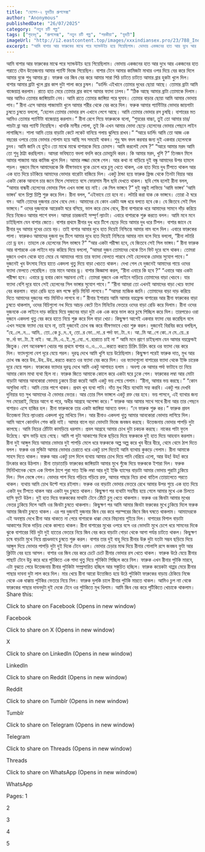 ```yaml
---
title: "হেলেন-২ যুবতীর গ্রুপসেক্স"
author: "Anonymous"
publishedDate: "26/07/2025"
category: "নতুন চটি গল্প"
tags: ["গৃহবধূ", "গ্রুপসেক্স", "নতুন চটি গল্প", "পরকীয়া", "যুবতী"]
imageUrl: "http://i2.eastcontent.top/images/xxxindiansex.pro/23/788_Indian_hottie_huge.jpg"
excerpt: "আমি বাশার আর ফারুকের মাঝে পরে স্যান্ডউইচ হয়ে গিয়েছিলাম। ভোদায় একজনের হাত আর দুধে আর একজনের হাত পরাতে যৌন উত্তেজনায় আমার প্যান্টি ভিজে গিয়েছিল। বাশার টেনে আমার কামিজটা মাথার ওপর দিয়ে বের করে দিলে আমার..."
---
```


আমি বাশার আর ফারুকের মাঝে পরে স্যান্ডউইচ হয়ে গিয়েছিলাম। ভোদায় একজনের হাত আর দুধে আর একজনের হাত পরাতে যৌন উত্তেজনায় আমার প্যান্টি ভিজে গিয়েছিল। বাশার টেনে আমার কামিজটা মাথার ওপর দিয়ে বের করে দিলে আমার বুকে শুধু আমার ব্রা। ফারুক ওর জিব বের করে আমার সারা পিঠ চাটতে চাটতে আমার ব্রার হুকটা খুলে দিল। বাশার আমার ব্রাটা খুলে ব্রার কাপ দুটা পালা করে চুষল।
“ডার্লিং এইখানে তোমার দুধের ছোয়া আছে। তোমার ব্রাটা আমি বাজেয়াপ্ত করলাম। রাতে হাত মেরে তোমার ব্রার কাপে আমার ফ্যাদা ঢালব।”
“ঠিক আছে আমার ব্রাটা তোমাকে দিলাম। আর আমিও তোমার জাঙ্গিায়াটা নেব। আমি রাতে তোমার জাঙ্গিয়া পরে ঘুমাব। তোমার বাড়ার ছোয়া আমি আমার ভোদায় পাব।”
রীনা এসে আমার পাজামাটা খুলে আমার শরীর থেকে বের করে দিল। ফরুক আমার প্যান্টিটার ভোদার জায়গাটা চুষতে চুষতে বললো,
“হেলেন তোমার ভোদার রস এখানে লেগে আছে। আমি তোমার ভোদার রস চুষছি। বাশারের মত আমিও তোমার প্যান্টিটা বাজেয়াপ্ত করলাম।”
রীনা রেগে গিয়ে ফারুককে বলো,
“শুয়রের বাচ্চা, তুই তো আমার চার/পাচটা ব্রা আর প্যান্টি নিয়েছিস। খানকি মাগীর পোলা, তুই কি এখন আমার ভোদা ছেড়ে হেলেনের ভোদার পেছনে লাইন লাগাচ্ছিস। শালা আমি তোর বাড়াটা কেটে লকেট বানিয়ে গলায় ঝুলিয়ে রাখব।”
“আরে ডার্লিং আমি তো আজ এক বছরের ‍ওপরে তোর ভোদার গোলাম হয়ে আছি সব সময়েই থাকব। শুধু স্বাদ বদল করবার জন্য দুই একবার হেলেনকে চুদব। আমি জানি যে তুইও তো মাঝে মাঝে বাশারকে দিয়ে চোদাস। আমি করলেই দোষ ?”
“আরে আমার মরদ আমি তো শুধু ঠাট্টা করছিলাম। আমরা ভবিষ্যতে বদলা বদলি করে চোদাচুদি করব। কি আমার মরদ, খুশি ?”
তিনজন মিলে আমার পাজামা আর কামিজ খুলে দিল। আমার লজ্জা ভেঙ্গে গেল।
আর কথা না বাড়িয়ে দুই বন্ধু আমাদের উপর হামলে পড়ল। দুজনে মিলে আমাদেরকে কি ভীষণভাবে বুকে চেপে ধরে চুমু খেতে থাকল, এক হাত দিয়ে দুধ টিপতে থাকল আর এক হাত দিয়ে চটকিয়ে আমাদের ভোদার বারোটা বাজিয়ে দিল। একটু ঠান্ডা হয়ে ফারুক ফ্রিজ থেকে তিনটা বিয়ার আর একটা কোক আনলে চার জনে মিলে সোফাতে বসে ফোরসাম নীল ছবি দেখতে থাকল। ছবি শেষ হলেই রীনা বলল,
“আমার বান্ধবী হেলেনের ভোদার সিল এখন ভাঙ্গা হয় নাই। কে সিল ভাঙ্গবে ?”
দুই বন্ধুই লাফিয়ে ‘আমি ভাঙ্গব’ ‘আমি ভাঙ্গব’ বলে চিল্লা চিল্লি শুরু করে দিল। রীনা বলল,
“এইভাবে তো হবে না। লটারি করা যাক কে ভাঙ্গবে। তোরা ঐ ঘরে বস। আমি তোদের দুজনার চোখ বেধে দেব। আমাদের যে কোন একটা অঙ্গ ধরে বলতে হবে কে। যে জিতবে সেই সিল ভাঙ্গবে।”
ওদের দুজনাকে আরেকটা ঘরে বসিয়ে, ভাল করে চোখ বেধে, রীনা বাশারকে ধরে আমাদের সামনে দাঁড় করিয়ে দিয়ে নিজেও আমার পাশে বসল। আমরা চারজনাই সম্পূর্ণ ল্যাংটা। এবারে বাশারকে শুরু করতে বলল। আমি মনে মনে চাইছিলাম যেন বাশার জেতে। বাশার প্রথমে রীনার দুধ ধরে টিপে ছেড়ে দিয়ে আমার দুধ ধরে টিপল। বাশার জানে যে রীনার দুধ আমার দুধের চেয়ে বড়। তাই বাশার আমার দুধে হাত দিয়েই নিশ্চিন্তে আমার নাম বলে দিল। এবারে ফারুকের পালা। ফারুকও আমাদের ‍দুজনা দুধ টিপে আমার দুধে হাত দিয়েই নিশ্চিন্তে আমার নাম বলে দিয়ে বললো,
“রীনা লটারি তো ড্র হল। তাহলে কে হেলেনের সিল ভাঙ্গবে ?”
“আর একটা পরীক্ষা হবে, যে জিতবে সেই সিল ভাঙ্গব।”
রীনা ফারুক আর বাশারকে এক লাইনে দাড় করিয়ে দিয়ে বললো,
“আমরা দুজন তোমাদের থেকে তিন ফিট দূরে বসে থাকব। তোমরা দুজনে ওখান থেকে হাত মেরে যে আমাদের গায়ে তার ফ্যাদা ফেলতে পারবে সেই হেলেনকে চোদার সুযোগ পাবে।”
দুজনেই খুব উৎসাহ নিয়ে হাতে একদলা থুতু দিয়ে বাড়া খেচতে থাকল। দেখা গেল যে দুজনেই আমাদের গায়ে ওদের ফ্যাদা ফেলতে পেরেছিল। তার মানে আবার ড্র। বাশার জিজ্ঞাসা করল,
“রীনা এবারে কি হবে ?”
“এবারে আর একটা পরীক্ষা হবে। এবারে ড্র হবার কোন সম্ভাবনা নেই। তোমরা দুজনে এক লাইনে দাড়িয়ে তোমাদের বাড়া খেচবে। যার ফ্যাদা বেশি দূরে যাবে সেই হেলেনের সিল ভাঙ্গার সুযোগ পাবে।”
“রীনা আমরা তো এখনই আমাদের বাড়া খেচে ফ্যাদা বের করলাম। বাড়া রেডি হতে কম পক্ষে কুড়ি মিনিট লাগবে।”
“আমরা ম্যজিক জানি। তোমাদের বাড়া দাড় করিয়ে দিতে আমাদের দুজনের পাচ মিনিটও লাগবে না।”
রীনার ইশারায় আমি আমার বয়ফ্রেন্ড বাশারের আর রীনা ফারুকের বাড়া চুষতে থাকলাম, ওদের বিচিগুলো নখ দিয়ে আচড় কেটে তিন মিনিটের ভেতরে ওদের বাড়া রেডি করে দিলাম।
রীনা ওদের দুজনকে এক লাইনে দাড় করিয়ে দিয়ে দুজনের বাড়া দুটা এক এক করে ভাল করে চুষে পিচ্ছিল করে দিল। তারপরেও ওরা দুজনে একদলা থুতু বের করে হাতে নিয়ে শুরু করে দিল বাড়া খেচা। কিছুক্ষণ আগেই একবার ফ্যাদা বের করেছিল বলে এখন সহজে ফ্যাদা বের হবে না, তাই দুজনেই চোখ বন্ধ করে ভীষণভাবে খেচা শুরু করল। দুজনেই বিরবির করে বলছিল,
“হে..লে..ন… আমি.. তো..কে চু..দ..ব, তো..র ভো…দা..র পর্দা ফা..টা..ব। আ..মি আ..গে কো..ন মে..য়ে..র ফ..র্দা ফা..টা..ই নাই। আ..মি..এ..ই..সু..যো..গ..হারাতে চাই না “
আমি মনে প্রাণে চাইছলাম যেন আমার বয়ফ্রেন্ডই জিতুক। বেশ অনেকক্ষণ খেচার পর প্রথমে বাশার ও..ও…ও…করতে করতে চিরিৎ চিরিৎ করে ওর ফ্যাদা বের করে দিল। ফ্যাদগুলো বেশ দূরে যেয়ে পরল। দূরত্ব দেখে আমি খুশি হয়ে উঠেছিলাম। কিছুক্ষণ পরেই ফারুক দাত, মুখ আর চোখ বন্ধ করে উহ..উহ..উহ..করতে করতে ওর ফ্যাদা বের করে দিল। ওর ফ্যাদাগুলো বাশারের ফ্যাদা থেকে ইঞ্চি চারেক দূরে যেয়ে পরল। ফারুকের ফ্যাদার দূরত্ব দেখে আমি একটু আশাহত হলাম । অবশ্য কে আমার পর্দা ফাটাবে তা নিয়ে আমার কোন মাথা ব্যথা ছিল না।
ফারুক জিতে আমাকে কোলে করে একটা ঘরে ঢুকে গেল। ফারুকের লম্বা আর মোটা বাড়াটা আমার আনকোরা ভোদায় ঢুকবে চিন্তা করেই আমি একটু ভয় পেয়ে গেলাম।
“রীনা, আমার ভয় করছে।”
“কোন অসুবিধা নাই। আমি তোর পাশে থাকব। প্রথম খুব ব্যথা পাবি। দাঁত মুখ খিঁচে ব্যাথাটা সহ্য করবি। একটু পর দেখবি দুনিয়ার যত সুখ আমাদের ঐ ভোদার ভেতর। আর তোর সিল ভাঙ্গলে একটু রক্ত বের হবে। ভয় পাসনে, এই ব্যাথার জন্য সব মেয়েরাই, বিয়ের আগে বা পরে, অধীর আগ্রহে অপেক্ষা করে।”
ফারুক আর আমার সাথে সাথে রীনা আর তার পেছনে বাশারও এসে হাজির হল। রীনা ফারুককে তার একটা জাঙ্গিয়া আনতে বলল।
“নে ফারুক শুরু কর।”
ফারুক প্রবল উত্তেজনা নিয়ে ল্যাওরায় একদলা থুতু মাখিয়ে নিল। আর রীনাও একদলা থুতু আমার আনকোরা ভোদায় লাগিয়ে দিল। আমি আগে কোনদিন শেভ করি নাই। আমার বালে বড়া ভোদাটা ভিজে জবজব করছে। উত্তেজনায় ভোদার পাপড়ি দুটা কাপছে। আমি নিচের ঠোঁটটা কামড়িয়ে ধরলাম। প্রবল আগ্রহে আমার চোখ দুটা চকচক করছে। নাকের পাটা ফুলে উঠেছে। শ্বাস ভাড়ি হয়ে গেছে। আমি পা দুটা আকাশের দিকে ছড়িয়ে দিয়ে ফরুককে দুই হাত দিয়ে আহবান করলাম। রীনা দুই আঙ্গুল দিয়ে আমার ভোদার দুই পাপড়ি মেলে ধরে ফরুককে অল্প অল্প করে খুব ধীরে ধীরে, থেমে থেমে ঠাপ দিতে বলল। ফরুক ওর মুন্ডিটা আমার ভোদার চেরাতে ধরে একটু চাপ দিতেই আমি ব্যাথায় কুকড়ে গেলাম। রীনা আমাকে সাহস দিতে থাকল। ফরুক আর একটু চাপ দিলে ব্যথায় আমার চোখ দিয়ে পানি বেরিয়ে এলো, আর উহ! উহ! করে চিৎকার করে উঠলাম। রীনা তাড়াতাড়ি ফারুকের জাঙ্গিয়াটা আমার মুখে গুঁজে দিয়ে ফরুককে ইশারা দিল। ফরুক মিনিটখানেক থেমে এক বিশাল ঠাপে পুরা সাত ইঞ্চি লম্বা আর দুই ইঞ্চি ব্যাসের বাড়াটা আমার ভোদায় পুরাটা ঢুকিয়ে দিল। সিল ভেঙ্গে গেল। ভোদার পাশ দিয়ে গড়িয়ে গড়িয়ে রক্ত, আমার পাছার নিচে রাখা বাতিল তোয়ালেতে পরতে থাকল। ব্যথায় আমি চোখ উল্টে পরে রইলাম। ফরুক ওর বাড়াটা ভোদার ভেতরে রেখে আমার উপর শুয়ে এক হাত দিয়ে একটা দুধ টিপতে থাকল আর একটা দুধ চুষতে থাকল। কিছুক্ষণ পর ব্যথাটা সহনীয় হয়ে গেলে আমার মুখে এক চিলতে হাসি ফুটে উঠল। দুই হাত দিয়ে ফরুককের মাথাটা টেনে ঠোঁটে চুমু খেতে থাকলাম। ফরুক ওর জিবটা আমার মুখের ভেতর ঢুকিয়ে দিলে আমি ওর জিবটা চুষতে থাকলাম। কিছুক্ষণ পর আমি আমার জিবটা ফরুকের মুখে ঢুকিয়ে দিলে ফরুক আমার জিবটা চুষতে থাকল। এর পর দুজনাই দুজনার জিব বের করে পরস্পরের জিবে জিব ঘষতে থাকলাম। আমাদেরকে এই অবস্থায় দেখে রীনা আর
থাকতে না পেরে বাশারকে ধাক্কা মেরে বিছানায় শুইয়ে দিল। বাশারের বিশাল বাড়াটা আকাশের দিকে দাড়িয় থেকে কাপতে থাকল। রীনা বাশারের মুখের ওপরে বসে ওর ভোদাটা মুখে চেপে ধরে সামনের দিকে ঝুকে বাশারের বিচি দুটা দুই হাতের ভেতরে নিয়ে জিব বের করে বাড়াটা গোড়া থেকে আগা পর্যন্ত চাটতে থাকল। কিছুক্ষণ চষে বাড়াটা মুখে নিয়ে প্রচণ্ডভাবে চুষতে শুরু করল। বাশার তার দুই বাহু দিয়ে রীনার উরু দুটা যতটা সম্ভব ছড়িয়ে দিয়ে আঙ্গুল দিয়ে ভোদার পাপড়ি দুটা দুই দিকে টেনে ধরল। ভোদার চেড়ার মাঝ দিয়ে রীনার গোলাপি রসে জবজব ফুটা আর ক্লিটটা বের হয়ে আসল। বাশার ওর জিব বের করে চেটে চেটে রীনার ভোদার রস খেতে থাকল। ফারুক উঠে যেয়ে রীনার পাছাট টেনে উচু করে ধরে পুটকিতে এক গাদা থুতু দিয়ে পুটকিটা পিচ্ছিল করে নিল। ফারুক এখন রীনার পুটকি মারবে, এটা বুঝতে পেরে উত্তেজনায় রীনার পুটকিটা সম্প্রসারিত হচ্ছিল আর সঙ্কুচিত হচ্ছিল। ফারুক কয়েকটা থাপ্পর মেরে রীনার পাছার দাবনা দুটা লাল করে দিল। মার খেয়ে রীনা আরো উত্তেজিত হয়ে উঠে পুটকিটা ফারুকের বাড়ায় ঠেকিয়ে নিজে থেকে এক ধাক্কায় পুটকির ভেতরে নিয়ে নিল। ফারুক দুলকি চালে রীনার পুটকি মারতে থাকল। আমিও চুপ নাা থেকে ফারুকের পাছার দাবনদুটা দুই দেকে টেনে ওর পুটকিতে মুখ ধিলাম। আমি জিব বের করে পুটিকিতে খোচাকে থাকলাম।
Share this:


Click to share on Facebook (Opens in new window)


Facebook




Click to share on X (Opens in new window)


X




Click to share on LinkedIn (Opens in new window)


LinkedIn




Click to share on Reddit (Opens in new window)


Reddit




Click to share on Tumblr (Opens in new window)


Tumblr




Click to share on Telegram (Opens in new window)


Telegram




Click to share on Threads (Opens in new window)


Threads




Click to share on WhatsApp (Opens in new window)


WhatsApp


Pages: 
1
 
2
 
3
 
4
 
5
